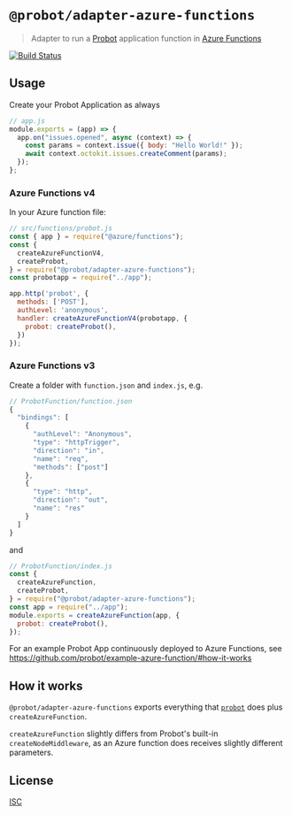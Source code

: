 # `@probot/adapter-azure-functions`

> Adapter to run a [Probot](https://probot.github.io/) application function in [Azure Functions](https://azure.microsoft.com/services/functions/)

[![Build Status](https://github.com/probot/adapter-azure-functions/workflows/Test/badge.svg)](https://github.com/probot/adapter-azure-functions/actions)

## Usage

Create your Probot Application as always

```js
// app.js
module.exports = (app) => {
  app.on("issues.opened", async (context) => {
    const params = context.issue({ body: "Hello World!" });
    await context.octokit.issues.createComment(params);
  });
};
```

### Azure Functions v4

In your Azure function file:

```js
// src/functions/probot.js
const { app } = require("@azure/functions");
const {
  createAzureFunctionV4,
  createProbot,
} = require("@probot/adapter-azure-functions");
const probotapp = require("../app");

app.http('probot', {
  methods: ['POST'],
  authLevel: 'anonymous',
  handler: createAzureFunctionV4(probotapp, {
    probot: createProbot(),
  })
});
```

### Azure Functions v3

Create a folder with `function.json` and `index.js`, e.g.

```js
// ProbotFunction/function.json
{
  "bindings": [
    {
      "authLevel": "Anonymous",
      "type": "httpTrigger",
      "direction": "in",
      "name": "req",
      "methods": ["post"]
    },
    {
      "type": "http",
      "direction": "out",
      "name": "res"
    }
  ]
}
```

and

```js
// ProbotFunction/index.js
const {
  createAzureFunction,
  createProbot,
} = require("@probot/adapter-azure-functions");
const app = require("../app");
module.exports = createAzureFunction(app, {
  probot: createProbot(),
});
```

For an example Probot App continuously deployed to Azure Functions, see https://github.com/probot/example-azure-function/#how-it-works

## How it works

`@probot/adapter-azure-functions` exports everything that [`probot`](https://github.com/probot/probot/#readme) does plus `createAzureFunction`.

`createAzureFunction` slightly differs from Probot's built-in `createNodeMiddleware`, as an Azure function does receives slightly different parameters.

## License

[ISC](LICENSE)
